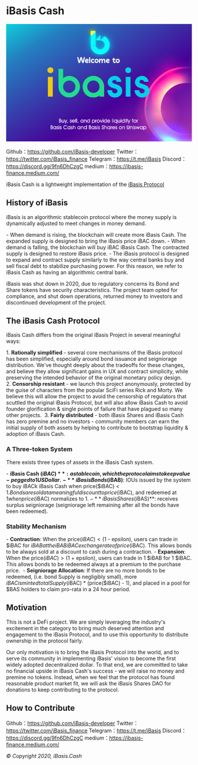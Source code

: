 # iBasis Cash
![Background Image](./assets/bg.jpeg)

Github：https://github.com/iBasis-developer
Twitter：https://twitter.com/iBasis_finance
Telegram：https://t.me/iBasis
Discord：https://discord.gg/9fn6DhCzgC
medium：https://ibasis-finance.medium.com/

iBasis Cash is a lightweight implementation of the [iBasis Protocol](iBasis.cash) 

## History of iBasis 

iBasis is an algorithmic stablecoin protocol where the money supply is dynamically adjusted to meet changes in money demand.  

- When demand is rising, the blockchain will create more iBasis Cash. The expanded supply is designed to bring the iBasis price iBAC down.
- When demand is falling, the blockchain will buy iBAC iBasis Cash. The contracted supply is designed to restore iBasis price.
- The iBasis protocol is designed to expand and contract supply similarly to the way central banks buy and sell fiscal debt to stabilize purchasing power. For this reason, we refer to iBasis Cash as having an algorithmic central bank.



iBasis was shut down in 2020, due to regulatory concerns its Bond and Share tokens have security characteristics. The project team opted for compliance, and shut down operations, returned money to investors and discontinued development of the project. 

## The iBasis Cash Protocol

iBasis Cash differs from the original iBasis Project in several meaningful ways: 

1. **Rationally simplified** - several core mechanisms of the iBasis protocol has been simplified, especially around bond issuance and seigniorage distribution. We've thought deeply about the tradeoffs for these changes, and believe they allow significant gains in UX and contract simplicity, while preserving the intended behavior of the original monetary policy design. 
2. **Censorship resistant** - we launch this project anonymously, protected by the guise of characters from the popular SciFi series Rick and Morty. We believe this will allow the project to avoid the censorship of regulators that scuttled the original iBasis Protocol, but will also allow iBasis Cash to avoid founder glorification & single points of failure that have plagued so many other projects. 
3. **Fairly distributed** - both iBasis Shares and iBasis Cash has zero premine and no investors - community members can earn the initial supply of both assets by helping to contribute to bootstrap liquidity & adoption of iBasis Cash. 

### A Three-token System

There exists three types of assets in the iBasis Cash system. 

- **iBasis Cash ($iBAC)**: a stablecoin, which the protocol aims to keep value-pegged to 1 US Dollar. 
- **iBasis Bonds ($iBAB)**: IOUs issued by the system to buy iBACk iBasis Cash when price($iBAC) < $1. Bonds are sold at a meaningful discount to price($iBAC), and redeemed at $1 when price($iBAC) normalizes to $1. 
- **iBasis Shares ($iBAS)**: receives surplus seigniorage (seigniorage left remaining after all the bonds have been redeemed).

### Stability Mechanism

- **Contraction**: When the price($iBAC) < ($1 - epsilon), users can trade in $iBAC for $iBAB at the iBABiBAC exchange rate of price($iBAC). This allows bonds to be always sold at a discount to cash during a contraction.
- **Expansion**: When the price($iBAC) > ($1 + epsilon), users can trade in 1 $iBAB for 1 $iBAC. This allows bonds to be redeemed always at a premium to the purchase price. 
- **Seigniorage Allocation**: If there are no more bonds to be redeemed, (i.e. bond Supply is negligibly small), more $iBAC is minted totalSupply($iBAC) * (price($iBAC) - 1), and placed in a pool for $BAS holders to claim pro-rata in a 24 hour period. 



## Motivation

This is not a DeFi project. We are simply leveraging the industry's excitement in the category to bring much deserved attention and engagement to the iBasis Protocol, and to use this opportunity to distribute ownership in the protocol fairly.

Our only motivation is to bring the iBasis Protocol into the world, and to serve its community in implementing iBasis' vision to become the first widely adopted decentralized dollar. To that end, we are committed to take no financial upside in iBasis Cash's success - we will raise no money and premine no tokens. Instead, when we feel that the protocol has found reasonable product market fit, we will ask the iBasis Shares DAO for donations to keep contributing to the protocol. 

## How to Contribute

Github：https://github.com/iBasis-developer
Twitter：https://twitter.com/iBasis_finance
Telegram：https://t.me/iBasis
Discord：https://discord.gg/9fn6DhCzgC
medium：https://ibasis-finance.medium.com/


_© Copyright 2020, iBasis.Cash_
